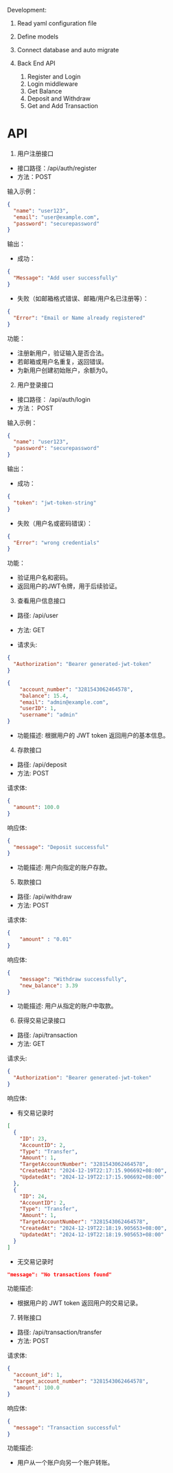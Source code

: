 Development:

1. Read yaml configuration file
2. Define models
3. Connect database and auto migrate

4. Back End API
   1. Register and Login
   2. Login middleware
   3. Get Balance 
   4. Deposit and Withdraw
   5. Get and Add Transaction

# API 

1. 用户注册接口
- 接口路径：/api/auth/register
- 方法：POST

输入示例：
```json
{
  "name": "user123",
  "email": "user@example.com",
  "password": "securepassword"
}
```
输出：

- 成功：
```json
{
  "Message": "Add user successfully"
}
```
- 失败（如邮箱格式错误、邮箱/用户名已注册等）：
```json
{
  "Error": "Email or Name already registered"
}
```
功能：

- 注册新用户，验证输入是否合法。
- 若邮箱或用户名重复，返回错误。
- 为新用户创建初始账户，余额为0。

2. 用户登录接口
- 接口路径： /api/auth/login
- 方法： POST

输入示例：
```json
{
  "name": "user123",
  "password": "securepassword"
}
```

输出：
- 成功：
```json
{
  "token": "jwt-token-string"
}
```

- 失败（用户名或密码错误）：
```json
{
  "Error": "wrong credentials"
}
```

功能：
- 验证用户名和密码。
- 返回用户的JWT令牌，用于后续验证。

3. 查看用户信息接口
- 路径: /api/user
- 方法: GET

- 请求头:
```json
{
  "Authorization": "Bearer generated-jwt-token"
}
```
```json
{
    "account_number": "3281543062464578",
    "balance": 15.4,
    "email": "admin@example.com",
    "userID": 1,
    "username": "admin"
}
```
- 功能描述: 根据用户的 JWT token 返回用户的基本信息。

4. 存款接口
- 路径: /api/deposit
- 方法: POST

请求体:
```json
{
  "amount": 100.0
}
```

响应体:
```json
{
  "message": "Deposit successful"
}
```
- 功能描述: 用户向指定的账户存款。

5. 取款接口
- 路径: /api/withdraw
- 方法: POST

请求体:
```json
{
    "amount" : "0.01"
}

```
响应体:
```json
{
    "message": "Withdraw successfully",
    "new_balance": 3.39
}
```
- 功能描述: 用户从指定的账户中取款。

6. 获得交易记录接口
- 路径: /api/transaction
- 方法: GET

请求头:
```json
{
  "Authorization": "Bearer generated-jwt-token"
}
```

响应体:
- 有交易记录时
```json
[
  {
    "ID": 23,
    "AccountID": 2,
    "Type": "Transfer",
    "Amount": 1,
    "TargetAccountNumber": "3281543062464578",
    "CreatedAt": "2024-12-19T22:17:15.906692+08:00",
    "UpdatedAt": "2024-12-19T22:17:15.906692+08:00"
  },
  {
    "ID": 24,
    "AccountID": 2,
    "Type": "Transfer",
    "Amount": 1,
    "TargetAccountNumber": "3281543062464578",
    "CreatedAt": "2024-12-19T22:18:19.905653+08:00",
    "UpdatedAt": "2024-12-19T22:18:19.905653+08:00"
  }
]
```
- 无交易记录时
```json
"message": "No transactions found"
```

功能描述:
- 根据用户的 JWT token 返回用户的交易记录。

7. 转账接口

- 路径: /api/transaction/transfer
- 方法: POST

请求体:
```json
{
  "account_id": 1,
  "target_account_number": "3281543062464578",
  "amount": 100.0
}
```

响应体:
```json
{
  "message": "Transaction successful"
}
```

功能描述:
- 用户从一个账户向另一个账户转账。